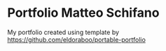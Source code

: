 # Portfolio Matteo Schifano
My portfolio created using template by https://github.com/eldoraboo/portable-portfolio 
